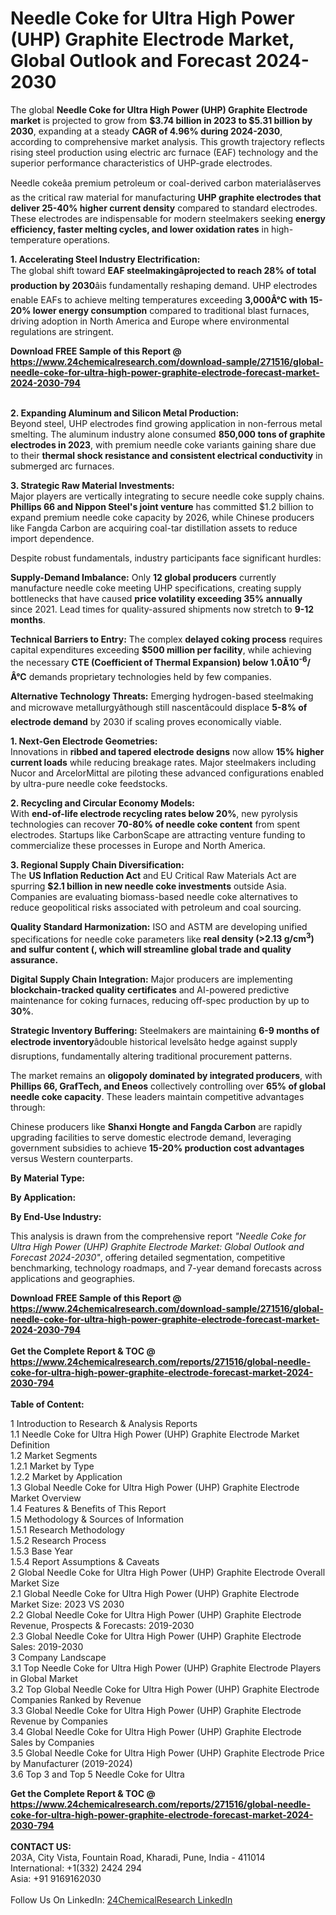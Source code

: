 <h1>Needle Coke for Ultra High Power (UHP) Graphite Electrode Market, Global Outlook and Forecast 2024-2030</h1><p>The global <strong>Needle Coke for Ultra High Power (UHP) Graphite Electrode market</strong> is projected to grow from <strong>$3.74 billion in 2023 to $5.31 billion by 2030</strong>, expanding at a steady <strong>CAGR of 4.96% during 2024-2030</strong>, according to comprehensive market analysis. This growth trajectory reflects rising steel production using electric arc furnace (EAF) technology and the superior performance characteristics of UHP-grade electrodes.</p><p>Needle cokeâa premium petroleum or coal-derived carbon materialâserves as the critical raw material for manufacturing <strong>UHP graphite electrodes that deliver 25-40% higher current density</strong> compared to standard electrodes. These electrodes are indispensable for modern steelmakers seeking <strong>energy efficiency, faster melting cycles, and lower oxidation rates</strong> in high-temperature operations.</p><p><strong>1. Accelerating Steel Industry Electrification:</strong><br>
The global shift toward <strong>EAF steelmakingâprojected to reach 28% of total production by 2030</strong>âis fundamentally reshaping demand. UHP electrodes enable EAFs to achieve melting temperatures exceeding <strong>3,000Â°C with 15-20% lower energy consumption</strong> compared to traditional blast furnaces, driving adoption in North America and Europe where environmental regulations are stringent.</p><div><b>Download FREE Sample of this Report @ 
            <a href="https://www.24chemicalresearch.com/download-sample/271516/global-needle-coke-for-ultra-high-power-graphite-electrode-forecast-market-2024-2030-794">
            https://www.24chemicalresearch.com/download-sample/271516/global-needle-coke-for-ultra-high-power-graphite-electrode-forecast-market-2024-2030-794</a></b></div><br><p><strong>2. Expanding Aluminum and Silicon Metal Production:</strong><br>
Beyond steel, UHP electrodes find growing application in non-ferrous metal smelting. The aluminum industry alone consumed <strong>850,000 tons of graphite electrodes in 2023</strong>, with premium needle coke variants gaining share due to their <strong>thermal shock resistance and consistent electrical conductivity</strong> in submerged arc furnaces.</p><p><strong>3. Strategic Raw Material Investments:</strong><br>
Major players are vertically integrating to secure needle coke supply chains. <strong>Phillips 66 and Nippon Steel's joint venture</strong> has committed $1.2 billion to expand premium needle coke capacity by 2026, while Chinese producers like Fangda Carbon are acquiring coal-tar distillation assets to reduce import dependence.</p><p>Despite robust fundamentals, industry participants face significant hurdles:</p><p><strong>Supply-Demand Imbalance:</strong> Only <strong>12 global producers</strong> currently manufacture needle coke meeting UHP specifications, creating supply bottlenecks that have caused <strong>price volatility exceeding 35% annually</strong> since 2021. Lead times for quality-assured shipments now stretch to <strong>9-12 months</strong>.</p><p><strong>Technical Barriers to Entry:</strong> The complex <strong>delayed coking process</strong> requires capital expenditures exceeding <strong>$500 million per facility</strong>, while achieving the necessary <strong>CTE (Coefficient of Thermal Expansion) below 1.0Ã10<sup>-6</sup>/Â°C</strong> demands proprietary technologies held by few companies.</p><p><strong>Alternative Technology Threats:</strong> Emerging hydrogen-based steelmaking and microwave metallurgyâthough still nascentâcould displace <strong>5-8% of electrode demand</strong> by 2030 if scaling proves economically viable.</p><p><strong>1. Next-Gen Electrode Geometries:</strong><br>
Innovations in <strong>ribbed and tapered electrode designs</strong> now allow <strong>15% higher current loads</strong> while reducing breakage rates. Major steelmakers including Nucor and ArcelorMittal are piloting these advanced configurations enabled by ultra-pure needle coke feedstocks.</p><p><strong>2. Recycling and Circular Economy Models:</strong><br>
With <strong>end-of-life electrode recycling rates below 20%</strong>, new pyrolysis technologies can recover <strong>70-80% of needle coke content</strong> from spent electrodes. Startups like CarbonScape are attracting venture funding to commercialize these processes in Europe and North America.</p><p><strong>3. Regional Supply Chain Diversification:</strong><br>
The <strong>US Inflation Reduction Act</strong> and EU Critical Raw Materials Act are spurring <strong>$2.1 billion in new needle coke investments</strong> outside Asia. Companies are evaluating biomass-based needle coke alternatives to reduce geopolitical risks associated with petroleum and coal sourcing.</p><p><strong>Quality Standard Harmonization:</strong> ISO and ASTM are developing unified specifications for needle coke parameters like <strong>real density (&gt;2.13 g/cm<sup>3</sup>) and sulfur content (, which will streamline global trade and quality assurance.</strong></p><p><strong>Digital Supply Chain Integration:</strong> Major producers are implementing <strong>blockchain-tracked quality certificates</strong> and AI-powered predictive maintenance for coking furnaces, reducing off-spec production by up to <strong>30%</strong>.</p><p><strong>Strategic Inventory Buffering:</strong> Steelmakers are maintaining <strong>6-9 months of electrode inventory</strong>âdouble historical levelsâto hedge against supply disruptions, fundamentally altering traditional procurement patterns.</p><p>The market remains an <strong>oligopoly dominated by integrated producers</strong>, with <strong>Phillips 66, GrafTech, and Eneos</strong> collectively controlling over <strong>65% of global needle coke capacity</strong>. These leaders maintain competitive advantages through: </p><p>Chinese producers like <strong>Shanxi Hongte and Fangda Carbon</strong> are rapidly upgrading facilities to serve domestic electrode demand, leveraging government subsidies to achieve <strong>15-20% production cost advantages</strong> versus Western counterparts.</p><p><strong>By Material Type:</strong></p><p><strong>By Application:</strong></p><p><strong>By End-Use Industry:</strong></p><p>This analysis is drawn from the comprehensive report <em>"Needle Coke for Ultra High Power (UHP) Graphite Electrode Market: Global Outlook and Forecast 2024-2030"</em>, offering detailed segmentation, competitive benchmarking, technology roadmaps, and 7-year demand forecasts across applications and geographies.</p><div><b>Download FREE Sample of this Report @ 
            <a href="https://www.24chemicalresearch.com/download-sample/271516/global-needle-coke-for-ultra-high-power-graphite-electrode-forecast-market-2024-2030-794">
            https://www.24chemicalresearch.com/download-sample/271516/global-needle-coke-for-ultra-high-power-graphite-electrode-forecast-market-2024-2030-794</a></b></div><br><div><b>Get the Complete Report & TOC @ 
            <a href="https://www.24chemicalresearch.com/reports/271516/global-needle-coke-for-ultra-high-power-graphite-electrode-forecast-market-2024-2030-794">
            https://www.24chemicalresearch.com/reports/271516/global-needle-coke-for-ultra-high-power-graphite-electrode-forecast-market-2024-2030-794</a></b></div><br>
            <b>Table of Content:</b><p>1 Introduction to Research & Analysis Reports<br />
    1.1 Needle Coke for Ultra High Power (UHP) Graphite Electrode Market Definition<br />
    1.2 Market Segments<br />
        1.2.1 Market by Type<br />
        1.2.2 Market by Application<br />
    1.3 Global Needle Coke for Ultra High Power (UHP) Graphite Electrode Market Overview<br />
    1.4 Features & Benefits of This Report<br />
    1.5 Methodology & Sources of Information<br />
        1.5.1 Research Methodology<br />
        1.5.2 Research Process<br />
        1.5.3 Base Year<br />
        1.5.4 Report Assumptions & Caveats<br />
2 Global Needle Coke for Ultra High Power (UHP) Graphite Electrode Overall Market Size<br />
    2.1 Global Needle Coke for Ultra High Power (UHP) Graphite Electrode Market Size: 2023 VS 2030<br />
    2.2 Global Needle Coke for Ultra High Power (UHP) Graphite Electrode Revenue, Prospects & Forecasts: 2019-2030<br />
    2.3 Global Needle Coke for Ultra High Power (UHP) Graphite Electrode Sales: 2019-2030<br />
3 Company Landscape<br />
    3.1 Top Needle Coke for Ultra High Power (UHP) Graphite Electrode Players in Global Market<br />
    3.2 Top Global Needle Coke for Ultra High Power (UHP) Graphite Electrode Companies Ranked by Revenue<br />
    3.3 Global Needle Coke for Ultra High Power (UHP) Graphite Electrode Revenue by Companies<br />
    3.4 Global Needle Coke for Ultra High Power (UHP) Graphite Electrode Sales by Companies<br />
    3.5 Global Needle Coke for Ultra High Power (UHP) Graphite Electrode Price by Manufacturer (2019-2024)<br />
    3.6 Top 3 and Top 5 Needle Coke for Ultra</p><div><b>Get the Complete Report & TOC @ 
            <a href="https://www.24chemicalresearch.com/reports/271516/global-needle-coke-for-ultra-high-power-graphite-electrode-forecast-market-2024-2030-794">
            https://www.24chemicalresearch.com/reports/271516/global-needle-coke-for-ultra-high-power-graphite-electrode-forecast-market-2024-2030-794</a></b></div><br><b>CONTACT US:</b><br>
            203A, City Vista, Fountain Road, Kharadi, Pune, India - 411014<br>
            International: +1(332) 2424 294<br>
            Asia: +91 9169162030 <br><br>
            Follow Us On LinkedIn: <a href="https://www.linkedin.com/company/24chemicalresearch/">24ChemicalResearch LinkedIn</a>